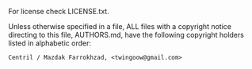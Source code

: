 ﻿For license check LICENSE.txt.

Unless otherwise specified in a file, ALL files with a copyright notice directing to this file, AUTHORS.md,
have the following copyright holders listed in alphabetic order:

	Centril / Mazdak Farrokhzad, <twingoow@gmail.com>
